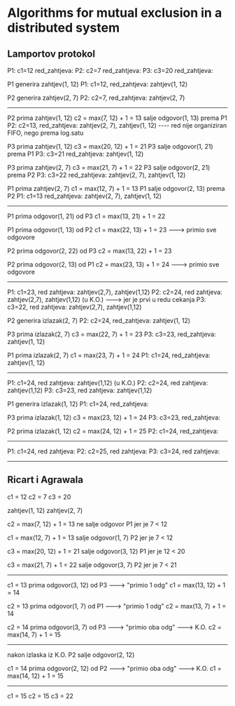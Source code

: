 # Algorithms for mutual exclusion in a distributed system
## Lamportov protokol 

P1: c1=12 red_zahtjeva: 
P2: c2=7  red_zahtjeva: 
P3: c3=20 red_zahtjeva: 

P1 generira zahtjev(1, 12)
P1: c1=12, red_zahtjeva: zahtjev(1, 12)

P2 generira zahtjev(2, 7)
P2: c2=7,  red_zahtjeva: zahtjev(2, 7)

-----------------------------------------------------

P2 prima zahtjev(1, 12)
c2 = max(7, 12) + 1 = 13
salje odgovor(1, 13) prema P1
P2: c2=13,  red_zahtjeva: zahtjev(2, 7), zahtjev(1, 12) ---- red nije organiziran FIFO, nego prema log.satu

P3 prima zahtjev(1, 12)
c3 = max(20, 12) + 1 = 21
P3 salje odgovor(1, 21) prema P1
P3: c3=21 red_zahtjeva: zahtjev(1, 12)

P3 prima zahtjev(2, 7)
c3 = max(21, 7) + 1 = 22
P3 salje odgovor(2, 21) prema P2
P3: c3=22 red_zahtjeva: zahtjev(2, 7), zahtjev(1, 12)

P1 prima zahtjev(2, 7) 
c1 = max(12, 7) + 1 = 13
P1 salje odgovor(2, 13) prema P2 
P1: c1=13 red_zahtjeva: zahtjev(2, 7), zahtjev(1, 12)

-----------------------------------------------------

P1 prima odgovor(1, 21) od P3
c1 = max(13, 21) + 1 = 22

P1 prima odgovor(1, 13) od P2
c1 = max(22, 13) + 1 = 23 ---> primio sve odgovore

P2 prima odgovor(2, 22) od P3
c2 = max(13, 22) + 1 = 23

P2 prima odgovor(2, 13) od P1
c2 = max(23, 13) + 1 = 24 ---> primio sve odgovore

-----------------------------------------------------

P1: c1=23, red zahtjeva: zahtjev(2,7), zahtjev(1,12)
P2: c2=24, red zahtjeva: zahtjev(2,7), zahtjev(1,12) (u K.O.) ---> jer je prvi u redu cekanja
P3: c3=22, red zahtjeva: zahtjev(2,7), zahtjev(1,12)

P2 generira izlazak(2, 7)
P2: c2=24, red_zahtjeva: zahtjev(1, 12)

P3 prima izlazak(2, 7)
c3 = max(22, 7) + 1 = 23
P3: c3=23, red_zahtjeva: zahtjev(1, 12)

P1 prima izlazak(2, 7)
c1 = max(23, 7) + 1 = 24
P1: c1=24, red_zahtjeva: zahtjev(1, 12)

-----------------------------------------------------

P1: c1=24, red zahtjeva: zahtjev(1,12) (u K.O.) 
P2: c2=24, red zahtjeva: zahtjev(1,12)
P3: c3=23, red zahtjeva: zahtjev(1,12)

P1 generira izlazak(1, 12)
P1: c1=24, red_zahtjeva: 

P3 prima izlazak(1, 12)
c3 = max(23, 12) + 1 = 24
P3: c3=23, red_zahtjeva: 

P2 prima izlazak(1, 12)
c2 = max(24, 12) + 1 = 25
P2: c1=24, red_zahtjeva:

-----------------------------------------------------

P1: c1=24, red zahtjeva:
P2: c2=25, red zahtjeva:
P3: c3=24, red zahtjeva:

---------------------------------------------------------



## Ricart i Agrawala

c1 = 12
c2 = 7
c3 = 20

zahtjev(1, 12)
zahtjev(2, 7)

c2 = max(7, 12) + 1 = 13
ne salje odgovor P1 jer je 7 < 12

c1 = max(12, 7) + 1 = 13
salje odgovor(1, 7) P2 jer je 7 < 12

c3 = max(20, 12) + 1 = 21
salje odgovor(3, 12) P1 jer je 12 < 20

c3 = max(21, 7) + 1 = 22
salje odgovor(3, 7) P2 jer je 7 < 21

-----------------------------------------------------

c1 = 13 prima odgovor(3, 12) od P3 ---> "primio 1 odg"
c1 = max(13, 12) + 1 = 14

c2 = 13 prima odgovor(1, 7) od P1 ---> "primio 1 odg"
c2 = max(13, 7) + 1 = 14

c2 = 14 prima odgovor(3, 7) od P3 ---> "primio oba odg" ---> K.O.
c2 = max(14, 7) + 1 = 15 

-----------------------------------------------------

nakon izlaska iz K.O. 
P2 salje odgovor(2, 12)

c1 = 14 prima odgovor(2, 12) od P2 ---> "primio oba odg" ---> K.O.
c1 = max(14, 12) + 1 = 15

-----------------------------------------------------

c1 = 15
c2 = 15
c3 = 22
